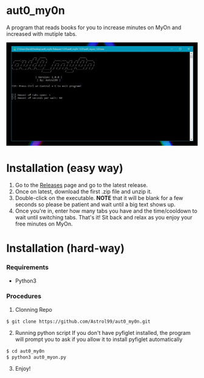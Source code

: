 # aut0_my0n
A program that reads books for you to increase minutes on MyOn and increased with mutiple tabs. 

![Image of program in console](/resources/preview.JPG)
# Installation (easy way)
1. Go to the [Releases](https://github.com/Astrol99/aut0_my0n/releases) page and go to the latest release. 
2. Once on latest, download the first .zip file and unzip it. 
3. Double-click on the executable. **NOTE** that it will be blank for a few seconds so please be patient and wait until a big text shows up. 
4. Once you're in, enter how many tabs you have and the time/cooldown to wait until switching tabs. That's it! Sit back and relax as you enjoy your free minutes on MyOn.

# Installation (hard-way)
### Requirements
* Python3
### Procedures
1. Clonning Repo
```
$ git clone https://github.com/Astrol99/aut0_my0n.git
```
2. Running python script
If you don't have pyfiglet installed, the program will prompt you to ask if you allow it to install pyfiglet automatically
```
$ cd aut0_my0n
$ python3 aut0_myon.py
```
3. Enjoy!

